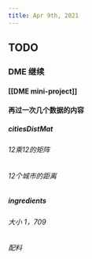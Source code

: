 ```yaml
---
title: Apr 9th, 2021
---
```


## TODO
### DME 继续
#### [[DME mini-project]]
#### 再过一次几个数据的内容
##### citiesDistMat
###### 12乘12的矩阵
###### 12个城市的距离
##### ingredients
###### 大小 1，709
###### 配料
######
